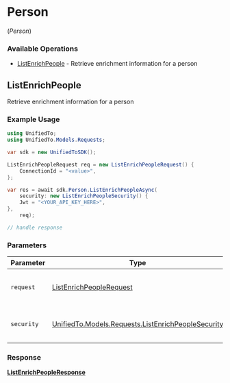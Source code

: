 # Person
(*Person*)

### Available Operations

* [ListEnrichPeople](#listenrichpeople) - Retrieve enrichment information for a person

## ListEnrichPeople

Retrieve enrichment information for a person

### Example Usage

```csharp
using UnifiedTo;
using UnifiedTo.Models.Requests;

var sdk = new UnifiedToSDK();

ListEnrichPeopleRequest req = new ListEnrichPeopleRequest() {
    ConnectionId = "<value>",
};

var res = await sdk.Person.ListEnrichPeopleAsync(
    security: new ListEnrichPeopleSecurity() {
    Jwt = "<YOUR_API_KEY_HERE>",
},
    req);

// handle response
```

### Parameters

| Parameter                                                                                               | Type                                                                                                    | Required                                                                                                | Description                                                                                             |
| ------------------------------------------------------------------------------------------------------- | ------------------------------------------------------------------------------------------------------- | ------------------------------------------------------------------------------------------------------- | ------------------------------------------------------------------------------------------------------- |
| `request`                                                                                               | [ListEnrichPeopleRequest](../../Models/Requests/ListEnrichPeopleRequest.md)                             | :heavy_check_mark:                                                                                      | The request object to use for the request.                                                              |
| `security`                                                                                              | [UnifiedTo.Models.Requests.ListEnrichPeopleSecurity](../../Models/Requests/ListEnrichPeopleSecurity.md) | :heavy_check_mark:                                                                                      | The security requirements to use for the request.                                                       |


### Response

**[ListEnrichPeopleResponse](../../Models/Requests/ListEnrichPeopleResponse.md)**

